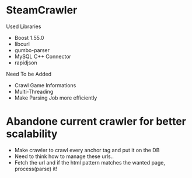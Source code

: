 SteamCrawler
============

Used Libraries

- Boost 1.55.0
- libcurl
- gumbo-parser
- MySQL C++ Connector
- rapidjson

Need To be Added

- Crawl Game Informations
- Multi-Threading
- Make Parsing Job more efficiently

Abandone current crawler for better scalability
=============
+ Make crawler to crawl every anchor tag and put it on the DB
+ Need to think how to manage these urls..
+ Fetch the url and if the html pattern matches the wanted page, process(parse) it!
